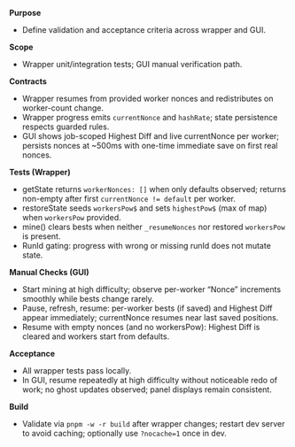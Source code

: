 **Purpose**
- Define validation and acceptance criteria across wrapper and GUI.

**Scope**
- Wrapper unit/integration tests; GUI manual verification path.

**Contracts**
- Wrapper resumes from provided worker nonces and redistributes on worker-count change.
- Wrapper progress emits `currentNonce` and `hashRate`; state persistence respects guarded rules.
- GUI shows job-scoped Highest Diff and live currentNonce per worker; persists nonces at ~500ms with one-time immediate save on first real nonces.

**Tests (Wrapper)**
- getState returns `workerNonces: []` when only defaults observed; returns non-empty after first `currentNonce != default` per worker.
- restoreState seeds `workersPow$` and sets `highestPow$` (max of map) when `workersPow` provided.
- mine() clears bests when neither `_resumeNonces` nor restored `workersPow` is present.
- RunId gating: progress with wrong or missing runId does not mutate state.

**Manual Checks (GUI)**
- Start mining at high difficulty; observe per-worker “Nonce” increments smoothly while bests change rarely.
- Pause, refresh, resume: per-worker bests (if saved) and Highest Diff appear immediately; currentNonce resumes near last saved positions.
- Resume with empty nonces (and no workersPow): Highest Diff is cleared and workers start from defaults.

**Acceptance**
- All wrapper tests pass locally.
- In GUI, resume repeatedly at high difficulty without noticeable redo of work; no ghost updates observed; panel displays remain consistent.

**Build**
- Validate via `pnpm -w -r build` after wrapper changes; restart dev server to avoid caching; optionally use `?nocache=1` once in dev.

